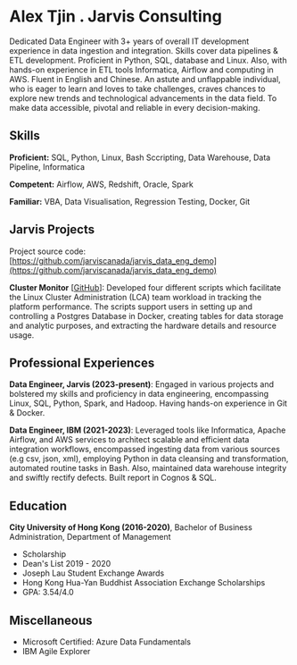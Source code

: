 # Alex Tjin . Jarvis Consulting

Dedicated Data Engineer with 3+ years of overall IT development experience in data ingestion and integration. Skills cover data pipelines & ETL development. Proficient in Python, SQL, database and Linux. Also, with hands-on experience in ETL tools Informatica, Airflow and computing in AWS. Fluent in English and Chinese. An astute and unflappable individual, who is eager to learn and loves to take challenges, craves chances to explore new trends and technological advancements in the data field. To make data accessible, pivotal and reliable in every decision-making.

## Skills

**Proficient:** SQL, Python, Linux, Bash Sccripting, Data Warehouse, Data Pipeline, Informatica

**Competent:** Airflow, AWS, Redshift, Oracle, Spark

**Familiar:** VBA, Data Visualisation, Regression Testing, Docker, Git

## Jarvis Projects

Project source code: [https://github.com/jarviscanada/jarvis_data_eng_demo](https://github.com/jarviscanada/jarvis_data_eng_demo)


**Cluster Monitor** [[GitHub](https://github.com/jarviscanada/jarvis_data_eng_demo/tree/masterhttps://github.com/Jarvis-Consulting-Group/jarvis_data_eng-alextjin/tree/master/linux_sql)]: Developed four different scripts which facilitate the Linux Cluster Administration (LCA) team workload in tracking the platform performance. The scripts support users in setting up and controlling a Postgres Database in Docker, creating tables for data storage and analytic purposes, and extracting the hardware details and resource usage.


## Professional Experiences

**Data Engineer, Jarvis (2023-present)**: Engaged in various projects and bolstered my skills and proficiency in data engineering, encompassing Linux, SQL, Python, Spark, and Hadoop. Having hands-on experience in Git & Docker.

**Data Engineer, IBM (2021-2023)**: Leveraged tools like Informatica, Apache Airflow, and AWS services to architect scalable and efficient data integration workflows, encompassed ingesting data from various sources (e.g csv, json, xml), employing Python in data cleansing and transformation, automated routine tasks in Bash. Also, maintained data warehouse integrity and swiftly rectify defects. Built report in Cognos & SQL.


## Education
**City University of Hong Kong (2016-2020)**, Bachelor of Business Administration, Department of Management
- Scholarship
- Dean's List 2019 - 2020
- Joseph Lau Student Exchange Awards
- Hong Kong Hua-Yan Buddhist Association Exchange Scholarships
- GPA: 3.54/4.0


## Miscellaneous
- Microsoft Certified: Azure Data Fundamentals
- IBM Agile Explorer
